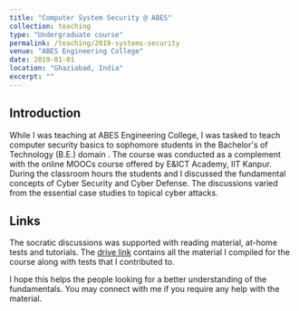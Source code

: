 ```yaml
---
title: "Computer System Security @ ABES"
collection: teaching
type: "Undergraduate course"
permalink: /teaching/2019-systems-security
venue: "ABES Engineering College"
date: 2019-01-01
location: "Ghaziabad, India"
excerpt: ""
---
```

## Introduction

While I was teaching at ABES Engineering College, I was tasked to teach computer security basics to sophomore students in the Bachelor's of Technology (B.E.) domain . The course was conducted as a complement with the online MOOCs course offered by E&ICT Academy, IIT Kanpur. During the classroom hours the students and I discussed the fundamental concepts of Cyber Security and Cyber Defense. The discussions varied from the essential case studies to topical cyber attacks.

## Links

The socratic discussions was supported with reading material, at-home tests and tutorials. The [drive link](https://drive.proton.me/urls/VJYJTNHZYM#uvwPakNSFDIQ) contains all the material I compiled for the course along with tests that I contributed to.

I hope this helps the people looking for a better understanding of the fundamentals. You may connect with me if you require any help with the material.